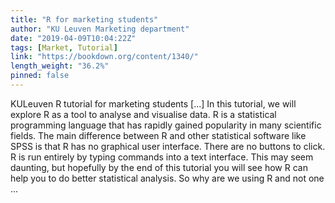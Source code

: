 ```yaml
---
title: "R for marketing students"
author: "KU Leuven Marketing department"
date: "2019-04-09T10:04:22Z"
tags: [Market, Tutorial]
link: "https://bookdown.org/content/1340/"
length_weight: "36.2%"
pinned: false
---
```


KULeuven R tutorial for marketing students [...] In this tutorial, we will explore R as a tool to analyse and visualise data. R is a statistical programming language that has rapidly gained popularity in many scientific fields. The main difference between R and other statistical software like SPSS is that R has no graphical user interface. There are no buttons to click. R is run entirely by typing commands into a text interface. This may seem daunting, but hopefully by the end of this tutorial you will see how R can help you to do better statistical analysis. So why are we using R and not one  ...
